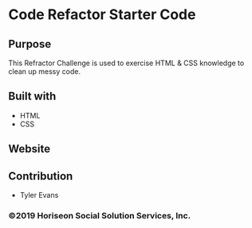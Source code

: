 # Code Refactor Starter Code

## Purpose
This Refractor Challenge is used to exercise HTML & CSS knowledge to clean up messy code.

## Built with
* HTML
* CSS

## Website


## Contribution
* Tyler Evans

### ©️2019 Horiseon Social Solution Services, Inc.